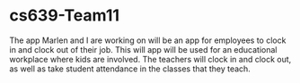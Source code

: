# cs639-Team11

The app Marlen and I are working on will be an app for employees to clock in and clock out of their job. This will app will be used for an educational workplace where kids are involved. The teachers will clock in and clock out, as well as take student attendance in the classes that they teach.
